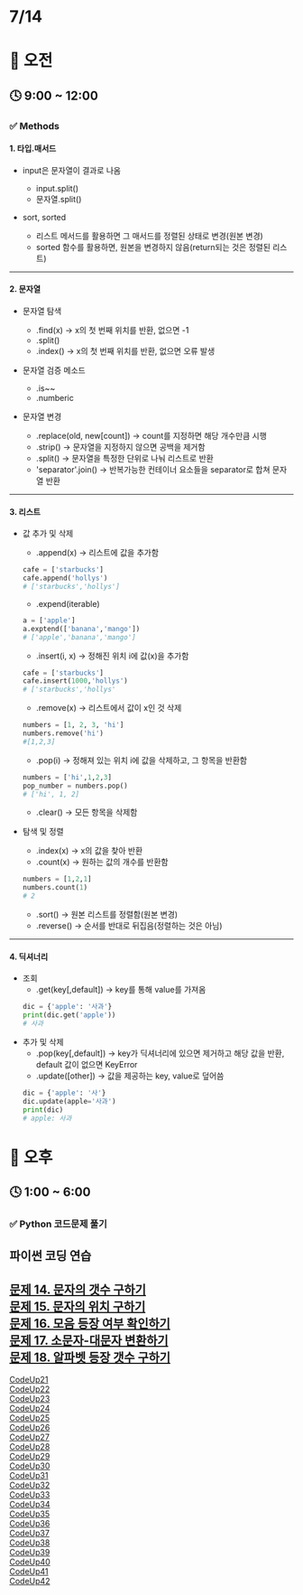 # 7/14

# 🌇 오전

## 🕓 9:00 ~ 12:00

### ✅ Methods  

#### 1. 타입.매서드

- input은 문자열이 결과로 나옴
    - input.split()
    - 문자열.split()

- sort, sorted
    - 리스트 메서드를 활용하면 그 매서드를 정렬된 상태로 변경(원본 변경)
    - sorted 함수를 활용하면, 원본을 변경하지 않음(return되는 것은 정렬된 리스트)
-----

#### 2. 문자열

- 문자열 탐색
    - .find(x) ->  x의 첫 번째 위치를 반환, 없으면 -1
    - .split()
    - .index() -> x의 첫 번째 위치를 반환, 없으면 오류 발생

- 문자열 검증 메소드
    - .is~~
    - .numberic

- 문자열 변경
    - .replace(old, new[count]) -> count를 지정하면 해당 개수만큼 시행
    - .strip() -> 문자열을 지정하지 않으면 공백을 제거함
    - .split() -> 문자열을 특정한 단위로 나눠 리스트로 반환
    - 'separator'.join() -> 반복가능한 컨테이너 요소들을 separator로 합쳐 문자열 반환
-----

#### 3. 리스트

- 값 추가 및 삭제
    - .append(x) -> 리스트에 값을 추가함
    ```python
    cafe = ['starbucks']
    cafe.append('hollys')
    # ['starbucks','hollys']
    ```
    - .expend(iterable)
    ```python
    a = ['apple']
    a.exptend(['banana','mango'])
    # ['apple','banana','mango']
    ```
    - .insert(i, x) -> 정해진 위치 i에 값(x)을 추가함
    ```python
    cafe = ['starbucks']
    cafe.insert(1000,'hollys')
    # ['starbucks','hollys'
    ```
    - .remove(x) -> 리스트에서 값이 x인 것 삭제
    ```python
    numbers = [1, 2, 3, 'hi']
    numbers.remove('hi')
    #[1,2,3]
    ```
    - .pop(i) -> 정해져 있는 위치 i에 값을 삭제하고, 그 항목을 반환함
    ```python
    numbers = ['hi',1,2,3]
    pop_number = numbers.pop()
    # ['hi', 1, 2]
    ```
    - .clear() -> 모든 항목을 삭제함

- 탐색 및 정렬
    - .index(x) -> x의 값을 찾아 반환
    - .count(x) -> 원하는 값의 개수를 반환함
    ```python
    numbers = [1,2,1]
    numbers.count(1)
    # 2
    ```
    - .sort() -> 원본 리스트를 정렬함(원본 변경)
    - .reverse() -> 순서를 반대로 뒤집음(정렬하는 것은 아님)
-----

#### 4. 딕셔너리

- 조회
    - .get(key[,default]) -> key를 통해 value를 가져옴
    ```python
    dic = {'apple': '사과'}
    print(dic.get('apple'))
    # 사과
    ```
- 추가 및 삭제
    - .pop(key[,default]) -> key가 딕셔너리에 있으면 제거하고 해당 값을 반환, default 값이 없으면 KeyError
    - .update([other]) -> 값을 제공하는 key, value로 덮어씀
    ```python
    dic = {'apple': '사'}
    dic.update(apple='사과')
    print(dic)
    # apple: 사과
    ```

# 🌆 오후

## 🕓 1:00 ~ 6:00

### ✅ Python 코드문제 풀기

## 파이썬 코딩 연습

[문제 14. 문자의 갯수 구하기](/2%EC%A3%BC%EC%B0%A8%202022.07/Code14.py)   
[문제 15. 문자의 위치 구하기](/2%EC%A3%BC%EC%B0%A8%202022.07/Code15.py)   
[문제 16. 모음 등장 여부 확인하기](/2%EC%A3%BC%EC%B0%A8%202022.07/Code16.py)   
[문제 17. 소문자-대문자 변환하기](/2%EC%A3%BC%EC%B0%A8%202022.07/Code17.py)   
[문제 18. 알파벳 등장 갯수 구하기](/2%EC%A3%BC%EC%B0%A8%202022.07/Code18.py)   
-----
[CodeUp21](../2%EC%A3%BC%EC%B0%A8%202022.07/CodeUp/CodeUp29.py)   
[CodeUp22](../2%EC%A3%BC%EC%B0%A8%202022.07/CodeUp/CodeUp30.py)   
[CodeUp23](../2%EC%A3%BC%EC%B0%A8%202022.07/CodeUp/CodeUp31.py)   
[CodeUp24](../2%EC%A3%BC%EC%B0%A8%202022.07/CodeUp/CodeUp32.py)   
[CodeUp25](../2%EC%A3%BC%EC%B0%A8%202022.07/CodeUp/CodeUp33.py)   
[CodeUp26](../2%EC%A3%BC%EC%B0%A8%202022.07/CodeUp/CodeUp34.py)   
[CodeUp27](../2%EC%A3%BC%EC%B0%A8%202022.07/CodeUp/CodeUp35.py)   
[CodeUp28](../2%EC%A3%BC%EC%B0%A8%202022.07/CodeUp/CodeUp36.py)   
[CodeUp29](../2%EC%A3%BC%EC%B0%A8%202022.07/CodeUp/CodeUp37.py)   
[CodeUp30](../2%EC%A3%BC%EC%B0%A8%202022.07/CodeUp/CodeUp38.py)   
[CodeUp31](../2%EC%A3%BC%EC%B0%A8%202022.07/CodeUp/CodeUp39.py)   
[CodeUp32](../2%EC%A3%BC%EC%B0%A8%202022.07/CodeUp/CodeUp40.py)   
[CodeUp33](../2%EC%A3%BC%EC%B0%A8%202022.07/CodeUp/CodeUp41.py)   
[CodeUp34](../2%EC%A3%BC%EC%B0%A8%202022.07/CodeUp/CodeUp42.py)   
[CodeUp35](../2%EC%A3%BC%EC%B0%A8%202022.07/CodeUp/CodeUp43.py)   
[CodeUp36](../2%EC%A3%BC%EC%B0%A8%202022.07/CodeUp/CodeUp44.py)   
[CodeUp37](../2%EC%A3%BC%EC%B0%A8%202022.07/CodeUp/CodeUp45.py)   
[CodeUp38](../2%EC%A3%BC%EC%B0%A8%202022.07/CodeUp/CodeUp46.py)   
[CodeUp39](../2%EC%A3%BC%EC%B0%A8%202022.07/CodeUp/CodeUp47.py)   
[CodeUp40](../2%EC%A3%BC%EC%B0%A8%202022.07/CodeUp/CodeUp48.py)   
[CodeUp41](../2%EC%A3%BC%EC%B0%A8%202022.07/CodeUp/CodeUp49.py)   
[CodeUp42](../2%EC%A3%BC%EC%B0%A8%202022.07/CodeUp/CodeUp50.py)   
